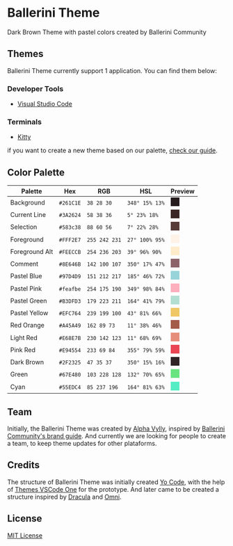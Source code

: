 # Ballerini Theme
Dark Brown Theme with pastel colors created by Ballerini Community
## Themes
Ballerini Theme currently support 1 application. You can find them below:
### Developer Tools
* [Visual Studio Code](https://github.com/Ballerini-Theme/visual-studio-code)

### Terminals
* [Kitty](https://github.com/Ballerini-Theme/kitty)

if you want to create a new theme based on our palette, [check our guide](https://github.com/Ballerini-Theme/ballerini-theme/blob/main/CONTRIBUTING.md).
## Color Palette

Palette        | Hex       | RGB           | HSL               | Preview
---            | ---       | ---           | ---               | ---
Background     | `#261C1E` | `38 28 30`    | `348° 15% 13%`    |![Background Color](./palette/background.png)
Current Line   | `#3A2624` | `58 38 36`    | `5° 23% 18%`      |![Current Line Color](./palette/current_line.png)
Selection      | `#583c38` | `88 60 56`    | `7° 22% 28%`      |![Selection Color](./palette/selection.png)
Foreground     | `#FFF2E7` | `255 242 231` | `27° 100% 95%`    |![Foreground Color](./palette/foreground.png)
Foreground Alt | `#FEECCB` | `254 236 203` | `39° 96% 90%`     |![Foreground Alt Color](./palette/foreground_alt.png)
Comment        | `#8E646B` | `142 100 107` | `350° 17% 47%`    |![Comment Color](./palette/comment.png)
Pastel Blue    | `#97D4D9` | `151 212 217` | `185° 46% 72%`    |![Pastel Blue Color](./palette/pastel_blue.png)
Pastel Pink    | `#feafbe` | `254 175 190` | `349° 98% 84%`    |![Pastel Pink Color](./palette/pastel_pink.png)
Pastel Green   | `#B3DFD3` | `179 223 211` | `164° 41% 79%`    |![Pastel Green Color](./palette/pastel_green.png)
Pastel Yellow  | `#EFC764` | `239 199 100` | `43° 81% 66%`     |![Pastel Yellow Color](./palette/pastel_yellow.png)
Red Orange     | `#A45A49` | `162 89 73`   | `11° 38% 46%`     |![Red Orange Color](./palette/red_orange.png)
Light Red      | `#E68E7B` | `230 142 123` | `11° 68% 69%`     |![Light Red Color](./palette/light_red.png)
Pink Red       | `#E94554` | `233 69 84`   | `355° 79% 59%`    |![Pink Red Color](./palette/pink_red.png)
Dark Brown     | `#2F2325` | `47 35 37`    | `350° 15% 16%`    |![Dark Brown Color](./palette/dark_brown.png)
Green          | `#67E480` | `103 228 128` | `132° 70% 65%`    |![Green Color](./palette/green.png)
Cyan           | `#55EDC4` | `85 237 196`  | `164° 81% 63%`    |![Cyan Color](./palette/cyan.png)

## Team
Initially, the Ballerini Theme was created by [Alpha Vylly](https://github.com/AlphaLawless), inspired by [Ballerini Community's brand guide](https://github.com/Ballerini-Server/BrandGuide). And currently we are looking for people to create a team, to keep theme updates for other plataforms.
## Credits
The structure of Ballerini Theme was initially created [Yo Code](https://vscode.readthedocs.io/en/latest/extensions/yocode/), with the help of [Themes VSCode One](https://themes.vscode.one) for the prototype. And later came to be created a structure inspired by [Dracula](https://github.com/dracula) and [Omni](https://github.com/getomni).

## License

[MIT License](./LICENSE)
